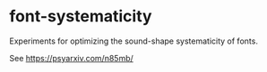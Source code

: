 # font-systematicity
Experiments for optimizing the sound-shape systematicity of fonts. 

See https://psyarxiv.com/n85mb/
